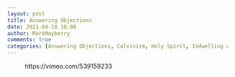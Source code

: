 ```yaml
---
layout: post
title: Answering Objections
date: 2021-04-18 18:00
author: MarkMayberry
comments: true
categories: [Answering Objections, Calvinism, Holy Spirit, Indwelling of the Holy Spirit, Salvation, Sermon]
---
```

<!-- wp:embed {"url":"https://vimeo.com/539159233","type":"video","providerNameSlug":"vimeo","responsive":true,"className":"wp-embed-aspect-4-3 wp-has-aspect-ratio"} -->
<figure class="wp-block-embed is-type-video is-provider-vimeo wp-block-embed-vimeo wp-embed-aspect-4-3 wp-has-aspect-ratio"><div class="wp-block-embed__wrapper">
https://vimeo.com/539159233
</div></figure>
<!-- /wp:embed -->
